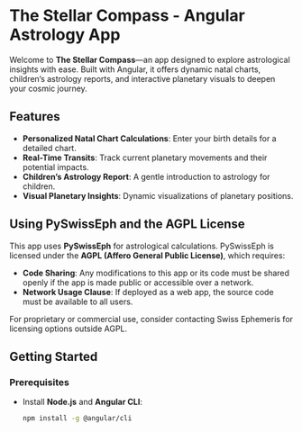 # The Stellar Compass - Angular Astrology App

Welcome to **The Stellar Compass**—an app designed to explore astrological insights with ease. Built with Angular, it offers dynamic natal charts, children’s astrology reports, and interactive planetary visuals to deepen your cosmic journey.

## Features

- **Personalized Natal Chart Calculations**: Enter your birth details for a detailed chart.
- **Real-Time Transits**: Track current planetary movements and their potential impacts.
- **Children’s Astrology Report**: A gentle introduction to astrology for children.
- **Visual Planetary Insights**: Dynamic visualizations of planetary positions.

## Using PySwissEph and the AGPL License

This app uses **PySwissEph** for astrological calculations. PySwissEph is licensed under the **AGPL (Affero General Public License)**, which requires:

- **Code Sharing**: Any modifications to this app or its code must be shared openly if the app is made public or accessible over a network.
- **Network Usage Clause**: If deployed as a web app, the source code must be available to all users.

For proprietary or commercial use, consider contacting Swiss Ephemeris for licensing options outside AGPL.

## Getting Started

### Prerequisites
- Install **Node.js** and **Angular CLI**:
  ```bash
  npm install -g @angular/cli
